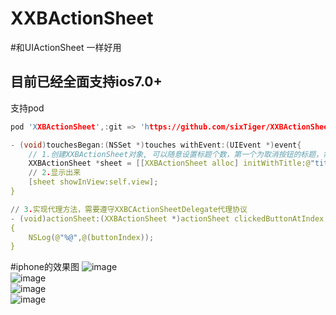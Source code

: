 # XXBActionSheet
#和UIActionSheet 一样好用
## 目前已经全面支持ios7.0+
支持pod
```c
pod 'XXBActionSheet',:git => 'https://github.com/sixTiger/XXBActionSheet'
```

``` c
- (void)touchesBegan:(NSSet *)touches withEvent:(UIEvent *)event{
    // 1.创建XXBActionSheet对象, 可以随意设置标题个数，第一个为取消按钮的标题，需要设置代理才能监听点击结果
    XXBActionSheet *sheet = [[XXBActionSheet alloc] initWithTitle:@"title" delegate:self cancelButtonTitle:@"cancale" otherButtonTitles:@"0",@"1",@"2",@"3",@"4",@"5",@"6",@"7",@"8",@"9",@"10",nil];
    // 2.显示出来
    [sheet showInView:self.view];
}

// 3.实现代理方法，需要遵守XXBCActionSheetDelegate代理协议
- (void)actionSheet:(XXBActionSheet *)actionSheet clickedButtonAtIndex:(NSInteger)buttonIndex
{
    NSLog(@"%@",@(buttonIndex));
}
```
#iphone的效果图
![image](./image/1.png)<br>
![image](./image/2.png)<br>
![image](./image/3.png)<br>
![image](./image/4.png)<br>
